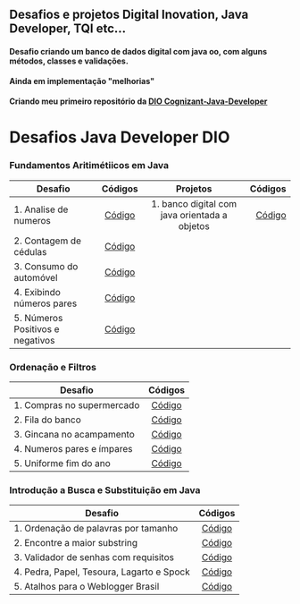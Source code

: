 ## Desafios e projetos Digital Inovation, Java Developer, TQI etc...  
#### Desafio criando um banco de dados digital com java oo, com alguns métodos, classes e validações. 
**Ainda em implementação "melhorias"** 
#### Criando meu primeiro repositório da [DIO Cognizant-Java-Developer](https://digitalinnovation.one/)

# Desafios Java Developer DIO

### Fundamentos Aritimétiicos em Java  
| Desafio   |      Códigos      | Projetos | Códigos
|----------|:-------------:|:----------:|----------:|
| 1. Analise de numeros |  [Código](https://github.com/pauloprogramerr/dio-desafio-github-primeiro-repositorio/blob/main/Desafio%20Git_GitHub%20DIO/java/varios%20desafios/Fundamentos%20Aritimeticos/AnaliseNumeros.java) | 1. banco digital com java orientada a objetos |[Código](https://github.com/pauloprogramerr/dio-desafio-github-primeiro-repositorio/tree/main/Criando%20um%20Banco%20Digital%20com%20Java%20e%20Orienta%C3%A7%C3%A3o%20a%20Objetos/src/main/java/com/dio/desafio/oo)
| 2. Contagem de cédulas | [Código](https://github.com/pauloprogramerr/dio-desafio-github-primeiro-repositorio/blob/main/Desafio%20Git_GitHub%20DIO/java/varios%20desafios/Fundamentos%20Aritimeticos/ContagemCedula.java)   |
| 3. Consumo do automóvel | [Código](https://github.com/pauloprogramerr/dio-desafio-github-primeiro-repositorio/blob/main/Desafio%20Git_GitHub%20DIO/java/varios%20desafios/Fundamentos%20Aritimeticos/ConsumoAutomovel.java) |
| 4. Exibindo números pares |    [Código](https://github.com/pauloprogramerr/dio-desafio-github-primeiro-repositorio/blob/main/Desafio%20Git_GitHub%20DIO/java/varios%20desafios/Fundamentos%20Aritimeticos/ExibindoNumeroPares.jav)   |
| 5. Números Positivos e negativos | [Código](https://github.com/pauloprogramerr/dio-desafio-github-primeiro-repositorio/blob/main/Desafio%20Git_GitHub%20DIO/java/varios%20desafios/Fundamentos%20Aritimeticos/NumerosPositivos.java) |


### Ordenação e Filtros

| Desafio   |      Códigos      |
|----------|:-------------:|
| 1. Compras no supermercado |  [Código](https://github.com/pauloprogramerr/dio-desafio-github-primeiro-repositorio/blob/main/Desafio%20Git_GitHub%20DIO/java/varios%20desafios/Orderna%C3%A7%C3%A3o%20e%20filtros/ComprasSupermercado.java) |
| 2. Fila do banco | [Código](https://github.com/pauloprogramerr/dio-desafio-github-primeiro-repositorio/blob/main/Desafio%20Git_GitHub%20DIO/java/varios%20desafios/Orderna%C3%A7%C3%A3o%20e%20filtros/FilaBanco.java)   |
| 3. Gincana no acampamento | [Código](https://github.com/pauloprogramerr/dio-desafio-github-primeiro-repositorio/blob/main/Desafio%20Git_GitHub%20DIO/java/varios%20desafios/Orderna%C3%A7%C3%A3o%20e%20filtros/ScavengerHuntAtCamp.java) |
| 4. Numeros pares e ímpares |    [Código](https://github.com/pauloprogramerr/dio-desafio-github-primeiro-repositorio/blob/main/Desafio%20Git_GitHub%20DIO/java/varios%20desafios/Orderna%C3%A7%C3%A3o%20e%20filtros/ParesImpares.java)   |
| 5. Uniforme fim do ano | [Código](https://github.com/pauloprogramerr/dio-desafio-github-primeiro-repositorio/blob/main/Desafio%20Git_GitHub%20DIO/java/varios%20desafios/Orderna%C3%A7%C3%A3o%20e%20filtros/UniformeFimAno.java) |

### Introdução a Busca e Substituição em Java

| Desafio   |      Códigos      |
|----------|:-------------:|
| 1. Ordenação de palavras por tamanho |  [Código](https://github.com/pauloprogramerr/dio-desafio-github-primeiro-repositorio/blob/main/Desafio%20Git_GitHub%20DIO/java/varios%20desafios/Introdu%C3%A7%C3%A3o%20a%20Busca%20e%20Substitui%C3%A7%C3%A3o%20em%20Java/OrderWords.java) |
| 2. Encontre a maior substring | [Código](https://github.com/pauloprogramerr/dio-desafio-github-primeiro-repositorio/blob/main/Desafio%20Git_GitHub%20DIO/java/varios%20desafios/Introdu%C3%A7%C3%A3o%20a%20Busca%20e%20Substitui%C3%A7%C3%A3o%20em%20Java/MaiorSubstring.java)   |
| 3. Validador de senhas com requisitos | [Código](https://github.com/pauloprogramerr/dio-desafio-github-primeiro-repositorio/blob/main/Desafio%20Git_GitHub%20DIO/java/varios%20desafios/Introdu%C3%A7%C3%A3o%20a%20Busca%20e%20Substitui%C3%A7%C3%A3o%20em%20Java/ValidadorSenha.java) |
| 4. Pedra, Papel, Tesoura, Lagarto e Spock |    [Código](https://github.com/pauloprogramerr/dio-desafio-github-primeiro-repositorio/blob/main/Desafio%20Git_GitHub%20DIO/java/varios%20desafios/Introdu%C3%A7%C3%A3o%20a%20Busca%20e%20Substitui%C3%A7%C3%A3o%20em%20Java/JoKenPo.java)   |
| 5. Atalhos para o Weblogger Brasil | [Código](https://github.com/pauloprogramerr/dio-desafio-github-primeiro-repositorio/blob/main/Desafio%20Git_GitHub%20DIO/java/varios%20desafios/Introdu%C3%A7%C3%A3o%20a%20Busca%20e%20Substitui%C3%A7%C3%A3o%20em%20Java/WebBlogBrazil.java) |


